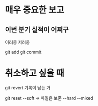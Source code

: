 # 매우 중요한 보고

## 이번 분기 실적이 어쩌구

이러쿵 저러쿵

git add
git commit

# 취소하고 싶을 때
git revert
기록이 남는 거

git reset --soft => 파일은 보존
          --hard 
          --mixed
